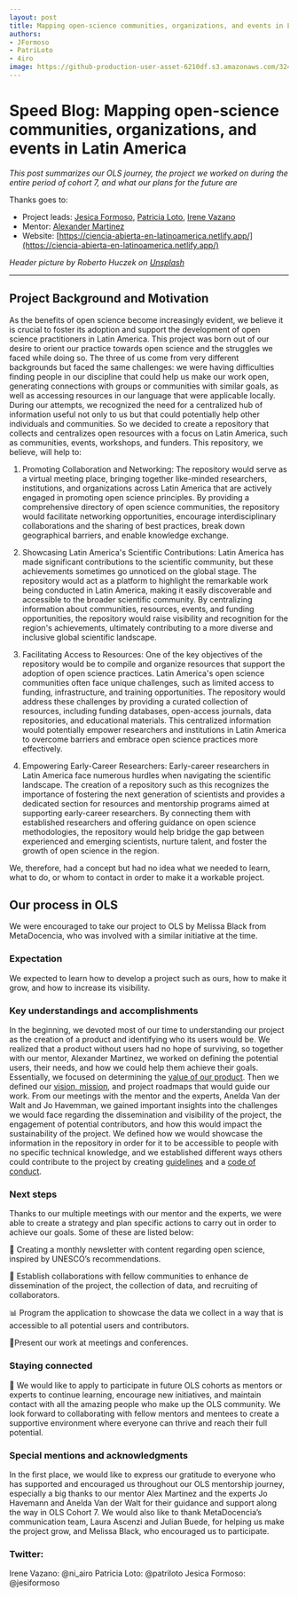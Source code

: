 ```yaml
---
layout: post
title: Mapping open-science communities, organizations, and events in Latin America
authors: 
- JFormoso
- PatriLoto
- 4iro
image: https://github-production-user-asset-6210df.s3.amazonaws.com/32418102/246192342-62c5e32b-15c1-49b6-942c-8a4a7f3792be.jpg
---
```

# Speed Blog: Mapping open-science communities, organizations, and events in Latin America

_This post summarizes our OLS journey, the project we worked on during the entire period of cohort 7, and what our plans for the future are_

Thanks goes to:
- Project leads: [Jesica Formoso](https://github.com/JFormoso), [Patricia Loto](https://github.com/PatriLoto), [Irene Vazano](https://github.com/4iro)
- Mentor: [Alexander Martinez](https://github.com/mxrtinez)
- Website: [https://ciencia-abierta-en-latinoamerica.netlify.app/](https://ciencia-abierta-en-latinoamerica.netlify.app/)

*Header picture by Roberto Huczek on [Unsplash](https://unsplash.com/es/licencia)*

-----

## Project Background and Motivation

As the benefits of open science become increasingly evident, we believe it is crucial to foster its adoption and support the development of open science practitioners in Latin America. This project was born out of our desire to orient our practice towards open science and the struggles we faced while doing so. The three of us come from very different backgrounds but faced the same challenges: we were having difficulties finding people in our discipline that could help us make our work open, generating connections with groups or communities with similar goals, as well as accessing resources in our language that were applicable locally. During our attempts, we recognized the need for a centralized hub of information useful not only to us but that could potentially help other individuals and communities. So we decided to create a repository that collects and centralizes open resources with a focus on Latin America, such as communities, events, workshops, and funders. This repository, we believe, will help to: 


1. Promoting Collaboration and Networking:
The repository would serve as a virtual meeting place, bringing together like-minded researchers, institutions, and organizations across Latin America that are actively engaged in promoting open science principles. By providing a comprehensive directory of open science communities, the repository would facilitate networking opportunities, encourage interdisciplinary collaborations and the sharing of best practices, break down geographical barriers, and enable knowledge exchange.

2. Showcasing Latin America's Scientific Contributions:
Latin America has made significant contributions to the scientific community, but these achievements sometimes go unnoticed on the global stage. The repository would act as a platform to highlight the remarkable work being conducted in Latin America, making it easily discoverable and accessible to the broader scientific community. By centralizing information about communities, resources, events, and funding opportunities, the repository would raise visibility and recognition for the region's achievements, ultimately contributing to a more diverse and inclusive global scientific landscape.

3. Facilitating Access to Resources:
One of the key objectives of the repository would be to compile and organize resources that support the adoption of open science practices. Latin America's open science communities often face unique challenges, such as limited access to funding, infrastructure, and training opportunities. The repository would address these challenges by providing a curated collection of resources, including funding databases, open-access journals, data repositories, and educational materials. This centralized information would potentially empower researchers and institutions in Latin America to overcome barriers and embrace open science practices more effectively.

4. Empowering Early-Career Researchers:
Early-career researchers in Latin America face numerous hurdles when navigating the scientific landscape. The creation of a repository such as this recognizes the importance of fostering the next generation of scientists and provides a dedicated section for resources and mentorship programs aimed at supporting early-career researchers. By connecting them with established researchers and offering guidance on open science methodologies, the repository would help bridge the gap between experienced and emerging scientists, nurture talent, and foster the growth of open science in the region.

We, therefore, had a concept but had no idea what we needed to learn, what to do, or whom to contact in order to make it a workable project.   

## Our process in OLS

We were encouraged to take our project to OLS by Melissa Black from MetaDocencia, who was involved with a similar initiative at the time. 

### Expectation

We expected to learn how to develop a project such as ours, how to make it grow, and how to increase its visibility.

### Key understandings and accomplishments 

In the beginning, we devoted most of our time to understanding our project as the creation of a product and identifying who its users would be. We realized that a product without users had no hope of surviving, so together with our mentor, Alexander Martinez, we worked on defining the potential users, their needs, and how we could help them achieve their goals. Essentially, we focused on determining the [value of our product](https://github.com/JFormoso/Comunidad-Abierta-LATAM/blob/main/%5BEnglish%5DOpen-Canvas.md). Then we defined our [vision, mission](https://github.com/JFormoso/Comunidad-Abierta-LATAM/blob/main/README.md), and project roadmaps that would guide our work. From our meetings with the mentor and the experts, Anelda Van der Walt and Jo Havemman, we gained important insights into the challenges we would face regarding the dissemination and visibility of the project, the engagement of potential contributors, and how this would impact the sustainability of the project. We defined how we would showcase the information in the repository in order for it to be accessible to people with no specific technical knowledge, and we established different ways others could contribute to the project by creating [guidelines](https://github.com/JFormoso/Comunidad-Abierta-LATAM/blob/main/Guia-para-Contribuidores.md) and a [code of conduct](https://github.com/JFormoso/Comunidad-Abierta-LATAM/blob/main/Pautas-de-Convivencia.md). 

### Next steps

Thanks to our multiple meetings with our mentor and the experts, we were able to create a strategy and plan specific actions to carry out in order to achieve our goals. Some of these are listed below: 

📝 Creating a monthly newsletter with content regarding open science, inspired by UNESCO’s recommendations. 

🤝 Establish collaborations with fellow communities to enhance de dissemination of the project, the collection of data, and recruiting of collaborators.

📊 Program the application to showcase the data we collect in a way that is accessible to all potential users and contributors. 

🎤Present our work at meetings and conferences. 

### Staying connected

🌱 We would like to apply to participate in future OLS cohorts as mentors or experts to continue learning, encourage new initiatives, and maintain contact with all the amazing people who make up the OLS community. We look forward to collaborating with fellow mentors and mentees to create a supportive environment where everyone can thrive and reach their full potential.

### Special mentions and acknowledgments

In the first place, we would like to express our gratitude to everyone who has supported and encouraged us throughout our OLS mentorship journey, especially a big thanks to our mentor Alex Martinez and the experts Jo Havemann and Anelda Van der Walt for their guidance and support along the way in OLS Cohort 7. We would also like to thank MetaDocencia’s communication team, Laura Ascenzi and Julian Buede, for helping us make the project grow, and Melissa Black, who encouraged us to participate. 

### Twitter:

Irene Vazano: @ni_airo
Patricia Loto: @patriloto
Jesica Formoso: @jesiformoso
